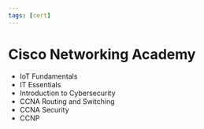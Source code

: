 ```yaml
---
tags: [cert]
---
```


# Cisco Networking Academy

- IoT Fundamentals
- IT Essentials
- Introduction to Cybersecurity
- CCNA Routing and Switching
- CCNA Security
- CCNP
